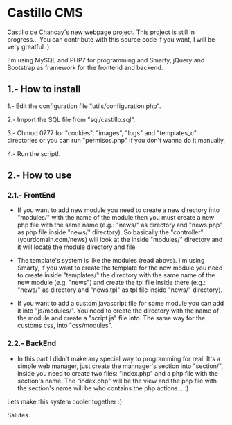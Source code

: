 # Castillo CMS
Castillo de Chancay's new webpage project.
This project is still in progress...
You can contribute with this source code if you want, I will be very greatful :) 

I'm using MySQL and PHP7 for programming and Smarty, jQuery and Bootstrap as framework for the frontend and backend.

## 1.- How to install
1.- Edit the configuration file "utils/configuration.php".

2.- Import the SQL file from "sql/castillo.sql".

3.- Chmod 0777 for "cookies", "images", "logs" and "templates_c" directories or you can run "permisos.php" if you don't wanna do it manually.

4.- Run the script!.

## 2.- How to use
### 2.1.- FrontEnd
- If you want to add new module you need to create a new directory into "modules/" with the name of the module then you must create a new php file with the same name (e.g.: "news/" as directory and "news.php" as php file inside "news/" directory). So basically the "controller" (yourdomain.com/news) will look at the inside "modules/" directory and it will locate the module directory and file.

- The template's system is like the modules (read above). I'm using Smarty, if you want to create the template for the new module you need to create inside "templates/" the directory with the same name of the new module (e.g. "news") and create the tpl file inside there (e.g.: "news/" as directory and "news.tpl" as tpl file inside "news/" directory).

- If you want to add a custom javascript file for some module you can add it into "js/modules/". You need to create the directory with the name of the module and create a "script.js" file into. The same way for the customs css, into "css/modules".

### 2.2.- BackEnd
- In this part I didn't make any special way to programming for real. It's a simple web manager, just create the mannager's section into "section/", inside you need to create two files: "index.php" and a php file with the section's name. The "index.php" will be the view and the php file with the section's name will be who contains the php actions... :)


Lets make this system cooler together :)

Salutes.
